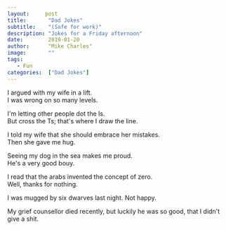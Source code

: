 ```yaml
---
layout:		post
title:       "Dad Jokes"
subtitle:    "(Safe for work)"
description: "Jokes for a Friday afternoon"
date:        2019-01-20
author:      "Mike Charles"
image:       ""
tags:
   - Fun
categories:  ["Dad Jokes"]
---
```


I argued with my wife in a lift.   
I was wrong on so many levels.  
   
I'm letting other people dot the Is.    
But cross the Ts; that's where I draw the line.   
   
I told my wife that she should embrace her mistakes.    
Then she gave me hug.   
   
Seeing my dog in the sea makes me proud.    
He's a very good bouy.   
   
I read that the arabs invented the concept of zero.   
Well, thanks for nothing.   
 
I was mugged by six dwarves last night.
Not happy.

My grief counsellor died recently,
but luckily he was so good, that I didn't give a shit.


